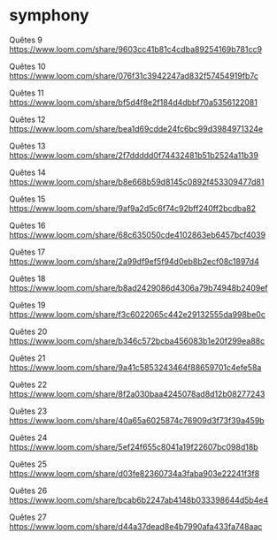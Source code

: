 # symphony
Quêtes 9
https://www.loom.com/share/9603cc41b81c4cdba89254169b781cc9

Quêtes 10
https://www.loom.com/share/076f31c3942247ad832f57454919fb7c

Quêtes 11
https://www.loom.com/share/bf5d4f8e2f184d4dbbf70a5356122081

Quêtes 12
https://www.loom.com/share/bea1d69cdde24fc6bc99d3984971324e

Quêtes 13
https://www.loom.com/share/2f7ddddd0f74432481b51b2524a11b39

Quêtes 14
https://www.loom.com/share/b8e668b59d8145c0892f453309477d81

Quêtes 15
https://www.loom.com/share/9af9a2d5c6f74c92bff240ff2bcdba82

Quêtes 16
https://www.loom.com/share/68c635050cde4102863eb6457bcf4039

Quêtes 17
https://www.loom.com/share/2a99df9ef5f94d0eb8b2ecf08c1897d4

Quêtes 18
https://www.loom.com/share/b8ad2429086d4306a79b74948b2409ef

Quêtes 19
https://www.loom.com/share/f3c6022065c442e29132555da998be0c

Quêtes 20
https://www.loom.com/share/b346c572bcba456083b1e20f299ea88c

Quêtes 21
https://www.loom.com/share/9a41c5853243464f88659701c4efe58a

Quêtes 22
https://www.loom.com/share/8f2a030baa4245078ad8d12b08277243

Quêtes 23
https://www.loom.com/share/40a65a6025874c76909d3f73f39a459b

Quêtes 24
https://www.loom.com/share/5ef24f655c8041a19f22607bc098d18b

Quêtes 25
https://www.loom.com/share/d03fe82360734a3faba903e22241f3f8

Quêtes 26
https://www.loom.com/share/bcab6b2247ab4148b033398644d5b4e4

Quêtes 27
https://www.loom.com/share/d44a37dead8e4b7990afa433fa748aac

